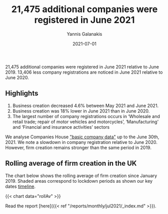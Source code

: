 ﻿---
title: 21,475 additional companies were registered in June 2021 
date: 2021-07-01
author: 
 - Yannis Galanakis
---

21,475 additional companies were registered in June 2021 relative to June 2019. 13,406 less company registrations are noticed in June 2021 relative to June 2020.   

<!--more-->

## Highlights

1. Business creation decreased 4.6% between May 2021 and June 2021.
2.  Business creation was 18% lower in June 2021 than in June 2020.
3. The largest number of company registrations occurs in ‘Wholesale and retail trade; repair of motor vehicles and motorcycles’, ‘Manufacturing’ and ‘Financial and insurance activities’ sectors

We analyse Companies House ["basic company data"](http://download.companieshouse.gov.uk/en_output.html) up to the June 30th, 2021. We note a slowdown in company registration relative to June 2020. However, firm creation remains stronger than the same period in 2019.

## Rolling average of firm creation in the UK

The chart below shows the rolling average of firm creation since January 2019. Shaded areas correspond to lockdown periods as shown our key dates [timeline](https://uk-firm-dynamics.netlify.app/reports/#timeline).

{{< chart data="rollAv" >}}

Read the report [here]({{< ref "/reports/monthly/jul2021/_index.md" >}}).
